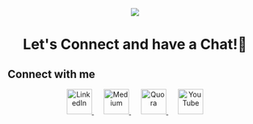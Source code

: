 <p align="center">
  <img src="https://capsule-render.vercel.app/api?type=rect&height=150&color=gradient&text=Hello!&textBg=false&fontColor=000000&fontSize=90"/>
</p>

<h1 align="center">
  Let's Connect and have a Chat!💬
</h1>

## Connect with me  
<p align="center">
<a href="https://www.linkedin.com/in/balemarthyvamsi/">
  <img height="50" src="https://upload.wikimedia.org/wikipedia/commons/c/ca/LinkedIn_logo_initials.png" alt="LinkedIn"/>
</a>&nbsp;&nbsp;&nbsp;&nbsp;
<a href="https://medium.com/@balemarthyvamsi">
  <img height="50" src="https://upload.wikimedia.org/wikipedia/commons/e/ec/Medium_logo_Monogram.svg" alt="Medium"/>
</a>&nbsp;&nbsp;&nbsp;&nbsp;
<a href="https://www.quora.com/profile/Balemarthy-Vamsi-Krishna">
  <img height="50" src="https://upload.wikimedia.org/wikipedia/commons/9/91/Quora_logo_2015.svg" alt="Quora"/>
</a>&nbsp;&nbsp;&nbsp;&nbsp;
<a href="https://www.youtube.com/@BalemarthyVamsi">
  <img height="50" src="https://upload.wikimedia.org/wikipedia/commons/4/42/YouTube_icon_%282013-2017%29.png" alt="YouTube"/>
</a>
</p>

